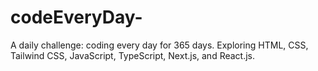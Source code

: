 # codeEveryDay-
A daily challenge: coding every day for 365 days. Exploring HTML, CSS, Tailwind CSS, JavaScript, TypeScript, Next.js, and React.js.
